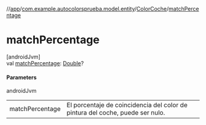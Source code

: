 //[app](../../../index.md)/[com.example.autocolorsprueba.model.entity](../index.md)/[ColorCoche](index.md)/[matchPercentage](match-percentage.md)

# matchPercentage

[androidJvm]\
val [matchPercentage](match-percentage.md): [Double](https://kotlinlang.org/api/latest/jvm/stdlib/kotlin/-double/index.html)?

#### Parameters

androidJvm

| | |
|---|---|
| matchPercentage | El porcentaje de coincidencia del color de pintura del coche, puede ser nulo. |
